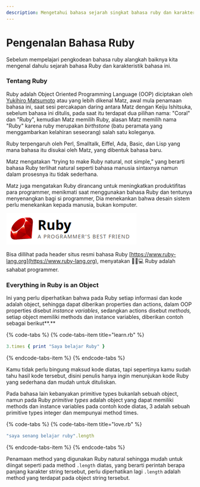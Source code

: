 ```yaml
---
description: Mengetahui bahasa sejarah singkat bahasa ruby dan karakteristiknya.
---
```


# Pengenalan Bahasa Ruby

Sebelum mempelajari pengkodean bahasa ruby alangkah baiknya kita mengenal dahulu sejarah bahasa Ruby dan karakteristik bahasa ini.

### Tentang Ruby

Ruby adalah Object Oriented Programming Language \(OOP\) diciptakan oleh [Yukihiro Matsumoto](https://en.wikipedia.org/wiki/Yukihiro_Matsumoto) atau yang lebih dikenal Matz,  awal mula penamaan bahasa ini, saat sesi percakapan daring antara Matz dengan Keiju Ishitsuka, sebelum bahasa ini ditulis, pada saat itu terdapat dua pilihan nama: "Coral" dan "Ruby", kemudian Matz memilih Ruby, alasan Matz memilih nama "Ruby" karena ruby merupakan _birthstone_ \(batu peramata yang menggambarkan kelahiran seseorang\) salah satu koleganya.

Ruby terpengaruh oleh Perl, Smalltalk, Eiffel, Ada, Basic, dan Lisp yang mana bahasa itu disukai oleh Matz, yang dibentuk bahasa baru.

Matz mengatakan “trying to make Ruby natural, not simple,”  yang berarti bahasa Ruby terlihat natural seperti bahasa manusia sintaxnya namun dalam prosesnya itu tidak sederhana. 

Matz juga mengatakan Ruby dirancang untuk meningkatkan produktifitas para programmer, menikmati saat menggunakan bahasa Ruby dan tentunya menyenangkan bagi si programmer, Dia menekankan bahwa desain sistem perlu menekankan kepada manusia, bukan komputer.

![](../.gitbook/assets/image%20%281%29.png)

Bisa dillihat pada header situs resmi bahasa Ruby [https://www.ruby-lang.org](https://www.ruby-lang.org), menyatakan 👨🏻💻 Ruby adalah sahabat programmer. 

### Everything in Ruby is an Object

Ini yang perlu diperhatikan bahwa pada Ruby setiap informasi dan kode adalah object, sehingga dapat diberikan properties dan actions, dalam OOP properties disebut _instance variables_, sedangkan actions disebut _methods,_ setiap object memiliki methods dan instance variables, diberikan contoh sebagai berikut**.**

{% code-tabs %}
{% code-tabs-item title="learn.rb" %}
```ruby
3.times { print "Saya belajar Ruby" }
```
{% endcode-tabs-item %}
{% endcode-tabs %}

Kamu tidak perlu bingung maksud kode diatas, tapi sepertinya kamu sudah tahu hasil kode tersebut, disini penulis hanya ingin menunjukan kode Ruby yang sederhana dan mudah untuk dituliskan.

Pada bahasa lain kebanyakan primitive types bukanlah sebuah object, namun pada Ruby _primitive types_ adalah object yang dapat memiliki methods dan instance variables pada contoh kode diatas, 3 adalah sebuah primitive types integer dan mempunyai method times.

{% code-tabs %}
{% code-tabs-item title="love.rb" %}
```ruby
"saya senang belajar ruby".length
```
{% endcode-tabs-item %}
{% endcode-tabs %}

Penamaan method yang digunakan Ruby natural sehingga mudah untuk diingat seperti pada method `.length` diatas, yang berarti perintah berapa panjang karakter string tersebut, perlu diperhatikan lagi `.length` adalah method yang terdapat pada object string tersebut. 

